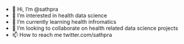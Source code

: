 - 👋 Hi, I’m @sathpra
- 👀 I’m interested in health data science
- 🌱 I’m currently learning health infromatics
- 💞️ I’m looking to collaborate on health related data science projects
- 📫 How to reach me twitter.com/sathpra

<!---
sathpra/sathpra is a ✨ special ✨ repository because its `README.md` (this file) appears on your GitHub profile.
You can click the Preview link to take a look at your changes.
--->
